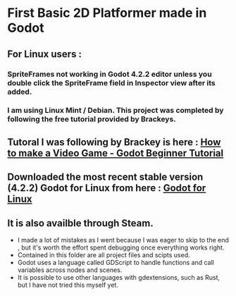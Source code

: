 
# First Basic 2D Platformer made in Godot

## For Linux users :   

### SpriteFrames not working in Godot 4.2.2 editor unless you double click the SpriteFrame field in Inspector view after its added. 
### I am using Linux Mint / Debian. This project was completed by following the free tutorial provided by Brackeys. 


## Tutoral I was following by Brackey is here : [How to make a Video Game - Godot Beginner Tutorial](https://www.youtube.com/watch?v=LOhfqjmasi0)

## Downloaded the most recent stable version (4.2.2) Godot for Linux from here : [Godot for Linux ](https://godotengine.org/download/linux/)

## It is also availble through Steam. 


* I made a lot of mistakes as I went because I was eager to skip to the end , but it's worth the effort spent debugging once everything works right. 
* Contained in this folder are all project files and scipts used.
* Godot uses a language called GDScript to handle functions and call variables across nodes and scenes. 
* It is possible to use other languages with gdextensions, such as Rust,  but I have not tried this myself yet. 


